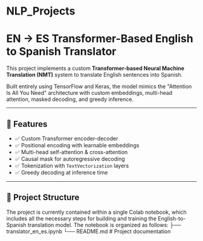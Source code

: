 # NLP_Projects
# EN → ES Transformer-Based English to Spanish Translator

This project implements a custom **Transformer-based Neural Machine Translation (NMT)** system to translate English sentences into Spanish.

Built entirely using TensorFlow and Keras, the model mimics the "Attention Is All You Need" architecture with custom embeddings, multi-head attention, masked decoding, and greedy inference.

---

## 🔧 Features

- ✅ Custom Transformer encoder-decoder
- ✅ Positional encoding with learnable embeddings
- ✅ Multi-head self-attention & cross-attention
- ✅ Causal mask for autoregressive decoding
- ✅ Tokenization with `TextVectorization` layers
- ✅ Greedy decoding at inference time

---

## 📁 Project Structure
The project is currently contained within a single Colab notebook, which includes all the necessary steps for building and training the English-to-Spanish translation model. The notebook is organized as follows:
├── translator_en_es.ipynb 
└── README.md # Project documentation


